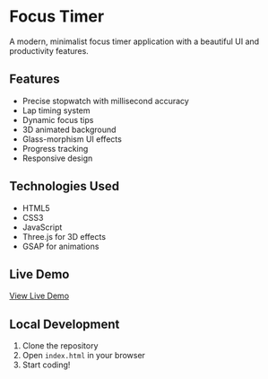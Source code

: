 # Focus Timer

A modern, minimalist focus timer application with a beautiful UI and productivity features.

## Features
- Precise stopwatch with millisecond accuracy
- Lap timing system
- Dynamic focus tips
- 3D animated background
- Glass-morphism UI effects
- Progress tracking
- Responsive design

## Technologies Used
- HTML5
- CSS3
- JavaScript
- Three.js for 3D effects
- GSAP for animations

## Live Demo
[View Live Demo](https://your-username.github.io/focus-timer)

## Local Development
1. Clone the repository
2. Open `index.html` in your browser
3. Start coding!

